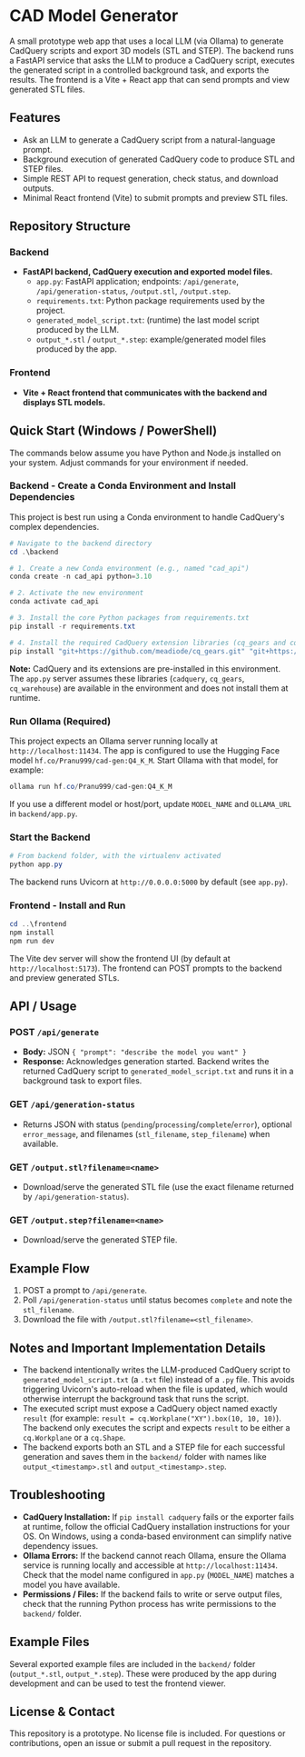 # CAD Model Generator

A small prototype web app that uses a local LLM (via Ollama) to generate CadQuery scripts and export 3D models (STL and STEP). The backend runs a FastAPI service that asks the LLM to produce a CadQuery script, executes the generated script in a controlled background task, and exports the results. The frontend is a Vite + React app that can send prompts and view generated STL files.

## Features

- Ask an LLM to generate a CadQuery script from a natural-language prompt.
- Background execution of generated CadQuery code to produce STL and STEP files.
- Simple REST API to request generation, check status, and download outputs.
- Minimal React frontend (Vite) to submit prompts and preview STL files.

## Repository Structure

### Backend

- **FastAPI backend, CadQuery execution and exported model files.**
  - `app.py`: FastAPI application; endpoints: `/api/generate`, `/api/generation-status`, `/output.stl`, `/output.step`.
  - `requirements.txt`: Python package requirements used by the project.
  - `generated_model_script.txt`: (runtime) the last model script produced by the LLM.
  - `output_*.stl` / `output_*.step`: example/generated model files produced by the app.

### Frontend

- **Vite + React frontend that communicates with the backend and displays STL models.**

## Quick Start (Windows / PowerShell)

The commands below assume you have Python and Node.js installed on your system. Adjust commands for your environment if needed.

### Backend - Create a Conda Environment and Install Dependencies

This project is best run using a Conda environment to handle CadQuery's complex dependencies.

```powershell
# Navigate to the backend directory
cd .\backend

# 1. Create a new Conda environment (e.g., named "cad_api")
conda create -n cad_api python=3.10

# 2. Activate the new environment
conda activate cad_api

# 3. Install the core Python packages from requirements.txt
pip install -r requirements.txt

# 4. Install the required CadQuery extension libraries (cq_gears and cq_warehouse)
pip install "git+https://github.com/meadiode/cq_gears.git" "git+https://github.com/gumyr/cq_warehouse.git"
```

**Note:** CadQuery and its extensions are pre-installed in this environment. The `app.py` server assumes these libraries (`cadquery`, `cq_gears`, `cq_warehouse`) are available in the environment and does not install them at runtime.

### Run Ollama (Required)

This project expects an Ollama server running locally at `http://localhost:11434`. The app is configured to use the Hugging Face model `hf.co/Pranu999/cad-gen:Q4_K_M`. Start Ollama with that model, for example:

```powershell
ollama run hf.co/Pranu999/cad-gen:Q4_K_M
```

If you use a different model or host/port, update `MODEL_NAME` and `OLLAMA_URL` in `backend/app.py`.

### Start the Backend

```powershell
# From backend folder, with the virtualenv activated
python app.py
```

The backend runs Uvicorn at `http://0.0.0.0:5000` by default (see `app.py`).

### Frontend - Install and Run

```powershell
cd ..\frontend
npm install
npm run dev
```

The Vite dev server will show the frontend UI (by default at `http://localhost:5173`). The frontend can POST prompts to the backend and preview generated STLs.

## API / Usage

### POST `/api/generate`

- **Body:** JSON `{ "prompt": "describe the model you want" }`
- **Response:** Acknowledges generation started. Backend writes the returned CadQuery script to `generated_model_script.txt` and runs it in a background task to export files.

### GET `/api/generation-status`

- Returns JSON with status (`pending`/`processing`/`complete`/`error`), optional `error_message`, and filenames (`stl_filename`, `step_filename`) when available.

### GET `/output.stl?filename=<name>`

- Download/serve the generated STL file (use the exact filename returned by `/api/generation-status`).

### GET `/output.step?filename=<name>`

- Download/serve the generated STEP file.

## Example Flow

1. POST a prompt to `/api/generate`.
2. Poll `/api/generation-status` until status becomes `complete` and note the `stl_filename`.
3. Download the file with `/output.stl?filename=<stl_filename>`.

## Notes and Important Implementation Details

- The backend intentionally writes the LLM-produced CadQuery script to `generated_model_script.txt` (a `.txt` file) instead of a `.py` file. This avoids triggering Uvicorn's auto-reload when the file is updated, which would otherwise interrupt the background task that runs the script.
- The executed script must expose a CadQuery object named exactly `result` (for example: `result = cq.Workplane("XY").box(10, 10, 10)`). The backend only executes the script and expects `result` to be either a `cq.Workplane` or a `cq.Shape`.
- The backend exports both an STL and a STEP file for each successful generation and saves them in the `backend/` folder with names like `output_<timestamp>.stl` and `output_<timestamp>.step`.

## Troubleshooting

- **CadQuery Installation:** If `pip install cadquery` fails or the exporter fails at runtime, follow the official CadQuery installation instructions for your OS. On Windows, using a conda-based environment can simplify native dependency issues.
- **Ollama Errors:** If the backend cannot reach Ollama, ensure the Ollama service is running locally and accessible at `http://localhost:11434`. Check that the model name configured in `app.py` (`MODEL_NAME`) matches a model you have available.
- **Permissions / Files:** If the backend fails to write or serve output files, check that the running Python process has write permissions to the `backend/` folder.

## Example Files

Several exported example files are included in the `backend/` folder (`output_*.stl`, `output_*.step`). These were produced by the app during development and can be used to test the frontend viewer.

## License & Contact

This repository is a prototype. No license file is included. For questions or contributions, open an issue or submit a pull request in the repository.